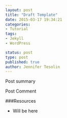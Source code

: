```yaml
---
layout: post
title: "Draft Template"
date: 2015-03-17 19:34:21
categories:
- Tutorial
tags:
- Jekyll
- WordPress

status: post
type: post
published: true
author: Jennifer Tesolin
---
```


Post summary<!--more-->

Post Comment

###Resources
+ Will be here